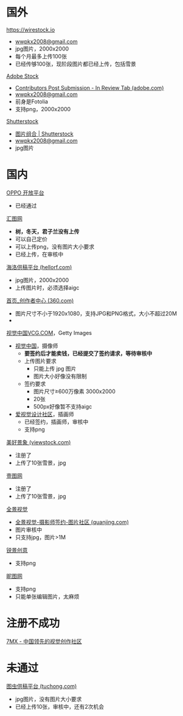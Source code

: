 # 国外
https://wirestock.io
- wwpkx2008@gmail.com
-  jpg图片，2000x2000
- 每个月最多上传100张
- 已经传够100张，现阶段图片都已经上传，包括雪景

[Adobe Stock](https://stock.adobe.com/ca/)
- [Contributors Post Submission - In Review Tab (adobe.com)](https://contributor.stock.adobe.com/ca/uploads/review)
- wwpkx2008@gmail.com
- 前身是Fotolia
- 支持png，2000x2000

[Shutterstock](https://submit.shutterstock.com/zh/dashboard)
- [图片组合 | Shutterstock](https://submit.shutterstock.com/zh/portfolio/pending/photo)
- wwpkx2008@gmail.com
- jpg图片

# 国内
[OPPO 开放平台](https://open.oppomobile.com/new/corporatePayment/enterpriseInfomationValidation)
- 已经通过

[汇图网](https://user.huitu.com/v1/pic/picupload/)
- **树，冬天，君子兰没有上传**
- 可以自己定价
- 可以上传png，没有图片大小要求
- 已经上传，在审核中

[海洛供稿平台 (hellorf.com)](https://contributor.hellorf.com/home)
- jpg图片，2000x2000
- 上传图片时，必须选择aigc




[首页_创作者中心 (360.com)](https://creative.360.com/creative/dashboard)
- 图片尺寸不小于1920x1080，支持JPG和PNG格式，大小不超过20M
- 


[视觉中国VCG.COM](https://www.vcg.com/)，Getty Images
- [视觉中国](https://500px.com.cn/wwpkx)，摄像师
	- **要签约后才能卖钱，已经提交了签约请求，等待审核中**
	- 上传图片要求
		- 只能上传 jpg 图片
		- 图片大小好像没有限制
	- 签约要求
		- 图片尺寸≥600万像素 3000x2000
		- 20张
		- 500px好像暂不支持aigc
- [爱视觉设计社区](https://ishijue.com/n/m/home)，插画师
	- 已经签约，插画师，审核中
	- 支持png

[美好景象 (viewstock.com)](https://viewstock.com/)
- 注册了
- 上传了10张雪景，jpg

[壹图网](https://www.1tu.com/)
- 注册了
- 上传了10张雪景，jpg

[全景视觉](https://www.quanjing.com/)
- [全景视觉-摄影师签约-图片社区 (quanjing.com)](https://s.quanjing.com/Home)
- 图片审核中
- 只支持jpg，图片>1M

[锐景创意](https://originoo.com/)
- 支持png

[昵图网](https://www.nipic.com/)
- 支持png
- 只能单张编辑图片，太麻烦


# 注册不成功
[7MX - 中国领先的视觉创作社区](https://7mx.com/)

# 未通过
[图虫供稿平台 (tuchong.com)](https://contributor.tuchong.com/pr?redirect_uri=%2F)
- jpg图片，没有图片大小要求
- 已经上传10张，审核中，还有2次机会
